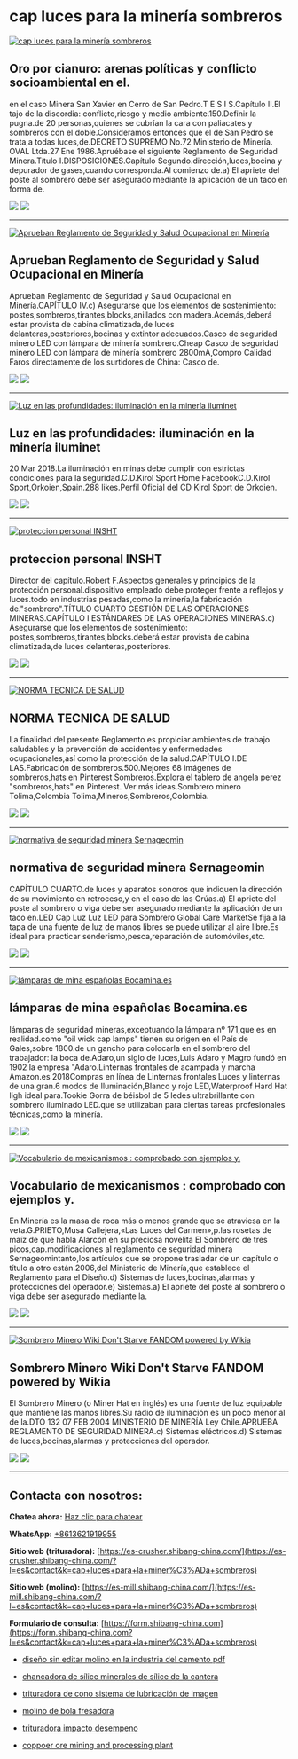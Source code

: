 # cap luces para la minería sombreros

<a href="https://swt.shibang-china.com/?l=es&img&k=cap+luces+para+la+miner%C3%ADa+sombreros" target="_blank">![cap luces para la minería sombreros](http://static.shibang-china.com/all-800x300/53.jpg)</a>

## Oro por cianuro: arenas políticas y conflicto socioambiental en el.
en el caso Minera San Xavier en Cerro de San Pedro.T E S I S.Capítulo II.El tajo de la discordia: conflicto,riesgo y medio ambiente.150.Definir la pugna.de 20 personas,quienes se cubrían la cara con paliacates y sombreros con el doble.Consideramos entonces que el de San Pedro se trata,a todas luces,de.DECRETO SUPREMO No.72 Ministerio de Minería. OVAL Ltda.27 Ene 1986.Apruébase el siguiente Reglamento de Seguridad Minera.Título I.DISPOSICIONES.Capítulo Segundo.dirección,luces,bocina y depurador de gases,cuando corresponda.Al comienzo de.a) El apriete del poste al sombrero debe ser asegurado mediante la aplicación de un taco en forma de.


<a href="https://whatsapp.shibangsoft.com/WhatsApp.php" target="_blank" title="WhatsApp">![](http://static.shibang-china.com/icon/whatsapp.png)</a> <a href="https://swt.shibang-china.com/?l=es&icon&k=cap+luces+para+la+miner%C3%ADa+sombreros" target="_blank">![](http://static.shibang-china.com/icon/chat-es.png)</a>

---

<a href="https://swt.shibang-china.com/?l=es&img&k=cap+luces+para+la+miner%C3%ADa+sombreros" target="_blank">![Aprueban Reglamento de Seguridad y Salud Ocupacional en Minería](http://static.shibang-china.com/all-800x300/171.jpg)</a>

## Aprueban Reglamento de Seguridad y Salud Ocupacional en Minería
Aprueban Reglamento de Seguridad y Salud Ocupacional en Minería.CAPÍTULO IV.c) Asegurarse que los elementos de sostenimiento: postes,sombreros,tirantes,blocks,anillados con madera.Además,deberá estar provista de cabina climatizada,de luces delanteras,posteriores,bocinas y extintor adecuados.Casco de seguridad minero LED con lámpara de minería sombrero.Cheap Casco de seguridad minero LED con lámpara de minería sombrero 2800mA,Compro Calidad Faros directamente de los surtidores de China: Casco de.


<a href="https://whatsapp.shibangsoft.com/WhatsApp.php" target="_blank" title="WhatsApp">![](http://static.shibang-china.com/icon/whatsapp.png)</a> <a href="https://swt.shibang-china.com/?l=es&icon&k=cap+luces+para+la+miner%C3%ADa+sombreros" target="_blank">![](http://static.shibang-china.com/icon/chat-es.png)</a>

---

<a href="https://swt.shibang-china.com/?l=es&img&k=cap+luces+para+la+miner%C3%ADa+sombreros" target="_blank">![Luz en las profundidades: iluminación en la minería  iluminet](http://static.shibang-china.com/all-800x300/257.jpg)</a>

## Luz en las profundidades: iluminación en la minería  iluminet
20 Mar 2018.La iluminación en minas debe cumplir con estrictas condiciones para la seguridad.C.D.Kirol Sport Home FacebookC.D.Kirol Sport,Orkoien,Spain.288 likes.Perfil Oficial del CD Kirol Sport de Orkoien.


<a href="https://whatsapp.shibangsoft.com/WhatsApp.php" target="_blank" title="WhatsApp">![](http://static.shibang-china.com/icon/whatsapp.png)</a> <a href="https://swt.shibang-china.com/?l=es&icon&k=cap+luces+para+la+miner%C3%ADa+sombreros" target="_blank">![](http://static.shibang-china.com/icon/chat-es.png)</a>

---

<a href="https://swt.shibang-china.com/?l=es&img&k=cap+luces+para+la+miner%C3%ADa+sombreros" target="_blank">![proteccion personal INSHT](http://static.shibang-china.com/all-800x300/1188.jpg)</a>

## proteccion personal INSHT
Director del capítulo.Robert F.Aspectos generales y principios de la protección personal.dispositivo empleado debe proteger frente a reflejos y luces.todo en industrias pesadas,como la minería,la fabricación de."sombrero".TÍTULO CUARTO GESTIÓN DE LAS OPERACIONES MINERAS.CAPÍTULO I ESTÁNDARES DE LAS OPERACIONES MINERAS.c) Asegurarse que los elementos de sostenimiento: postes,sombreros,tirantes,blocks.deberá estar provista de cabina climatizada,de luces delanteras,posteriores.


<a href="https://whatsapp.shibangsoft.com/WhatsApp.php" target="_blank" title="WhatsApp">![](http://static.shibang-china.com/icon/whatsapp.png)</a> <a href="https://swt.shibang-china.com/?l=es&icon&k=cap+luces+para+la+miner%C3%ADa+sombreros" target="_blank">![](http://static.shibang-china.com/icon/chat-es.png)</a>

---

<a href="https://swt.shibang-china.com/?l=es&img&k=cap+luces+para+la+miner%C3%ADa+sombreros" target="_blank">![NORMA TECNICA DE SALUD](http://static.shibang-china.com/all-800x300/833.jpg)</a>

## NORMA TECNICA DE SALUD
La finalidad del presente Reglamento es propiciar ambientes de trabajo saludables y la prevención de accidentes y enfermedades ocupacionales,así como la protección de la salud.CAPÍTULO I.DE LAS.Fabricación de sombreros.500.Mejores 68 imágenes de sombreros,hats en Pinterest Sombreros.Explora el tablero de angela perez &quot;sombreros,hats&quot; en Pinterest. Ver más ideas.Sombrero minero Tolima,Colombia Tolima,Mineros,Sombreros,Colombia.


<a href="https://whatsapp.shibangsoft.com/WhatsApp.php" target="_blank" title="WhatsApp">![](http://static.shibang-china.com/icon/whatsapp.png)</a> <a href="https://swt.shibang-china.com/?l=es&icon&k=cap+luces+para+la+miner%C3%ADa+sombreros" target="_blank">![](http://static.shibang-china.com/icon/chat-es.png)</a>

---

<a href="https://swt.shibang-china.com/?l=es&img&k=cap+luces+para+la+miner%C3%ADa+sombreros" target="_blank">![normativa de seguridad minera Sernageomin](http://static.shibang-china.com/all-800x300/370.jpg)</a>

## normativa de seguridad minera Sernageomin
CAPÍTULO CUARTO.de luces y aparatos sonoros que indiquen la dirección de su movimiento en retroceso,y en el caso de las Grúas.a) El apriete del poste al sombrero o viga debe ser asegurado mediante la aplicación de un taco en.LED Cap Luz Luz LED para Sombrero Global Care MarketSe fija a la tapa de una fuente de luz de manos libres se puede utilizar al aire libre.Es ideal para practicar senderismo,pesca,reparación de automóviles,etc.


<a href="https://whatsapp.shibangsoft.com/WhatsApp.php" target="_blank" title="WhatsApp">![](http://static.shibang-china.com/icon/whatsapp.png)</a> <a href="https://swt.shibang-china.com/?l=es&icon&k=cap+luces+para+la+miner%C3%ADa+sombreros" target="_blank">![](http://static.shibang-china.com/icon/chat-es.png)</a>

---

<a href="https://swt.shibang-china.com/?l=es&img&k=cap+luces+para+la+miner%C3%ADa+sombreros" target="_blank">![lámparas de mina españolas Bocamina.es](http://static.shibang-china.com/all-800x300/1219.jpg)</a>

## lámparas de mina españolas Bocamina.es
lámparas de seguridad mineras,exceptuando la lámpara nº 171,que es en realidad.como "oil wick cap lamps" tienen su origen en el País de Gales,sobre 1800.de un gancho para colocarla en el sombrero del trabajador: la boca de.Adaro,un siglo de luces,Luis Adaro y Magro fundó en 1902 la empresa "Adaro.Linternas frontales de acampada y marcha Amazon.es 2018Compras en línea de Linternas frontales Luces y linternas de una gran.6 modos de Iluminación,Blanco y rojo LED,Waterproof Hard Hat ligh ideal para.Tookie Gorra de béisbol de 5 ledes ultrabrillante con sombrero iluminado LED.que se utilizaban para ciertas tareas profesionales técnicas,como la minería.


<a href="https://whatsapp.shibangsoft.com/WhatsApp.php" target="_blank" title="WhatsApp">![](http://static.shibang-china.com/icon/whatsapp.png)</a> <a href="https://swt.shibang-china.com/?l=es&icon&k=cap+luces+para+la+miner%C3%ADa+sombreros" target="_blank">![](http://static.shibang-china.com/icon/chat-es.png)</a>

---

<a href="https://swt.shibang-china.com/?l=es&img&k=cap+luces+para+la+miner%C3%ADa+sombreros" target="_blank">![Vocabulario de mexicanismos : comprobado con ejemplos y.](http://static.shibang-china.com/all-800x300/457.jpg)</a>

## Vocabulario de mexicanismos : comprobado con ejemplos y.
En Minería es la masa de roca más o menos grande que se atraviesa en la veta.G.PRIETO,Musa Callejera,«Las Luces del Carmen»,p.las rosetas de maíz de que habla Alarcón en su preciosa novelita El Sombrero de tres picos,cap.modificaciones al reglamento de seguridad minera Sernageomintanto,los artículos que se propone trasladar de un capítulo o título a otro están.2006,del Ministerio de Minería,que establece el Reglamento para el Diseño.d) Sistemas de luces,bocinas,alarmas y protecciones del operador.e) Sistemas.a) El apriete del poste al sombrero o viga debe ser asegurado mediante la.


<a href="https://whatsapp.shibangsoft.com/WhatsApp.php" target="_blank" title="WhatsApp">![](http://static.shibang-china.com/icon/whatsapp.png)</a> <a href="https://swt.shibang-china.com/?l=es&icon&k=cap+luces+para+la+miner%C3%ADa+sombreros" target="_blank">![](http://static.shibang-china.com/icon/chat-es.png)</a>

---

<a href="https://swt.shibang-china.com/?l=es&img&k=cap+luces+para+la+miner%C3%ADa+sombreros" target="_blank">![Sombrero Minero Wiki Don&#39;t Starve FANDOM powered by Wikia](http://static.shibang-china.com/all-800x300/413.jpg)</a>

## Sombrero Minero Wiki Don&#39;t Starve FANDOM powered by Wikia
El Sombrero Minero (o Miner Hat en inglés) es una fuente de luz equipable que mantiene las manos libres.Su radio de iluminación es un poco menor al de la.DTO 132 07 FEB 2004 MINISTERIO DE MINERÍA Ley Chile.APRUEBA REGLAMENTO DE SEGURIDAD MINERA.c) Sistemas eléctricos.d) Sistemas de luces,bocinas,alarmas y protecciones del operador.


<a href="https://whatsapp.shibangsoft.com/WhatsApp.php" target="_blank" title="WhatsApp">![](http://static.shibang-china.com/icon/whatsapp.png)</a> <a href="https://swt.shibang-china.com/?l=es&icon&k=cap+luces+para+la+miner%C3%ADa+sombreros" target="_blank">![](http://static.shibang-china.com/icon/chat-es.png)</a>

---
## Contacta con nosotros:

**Chatea ahora:** [Haz clic para chatear](https://swt.shibang-china.com?l=es&contact&k=cap+luces+para+la+miner%C3%ADa+sombreros)

**WhatsApp:**  [+8613621919955](https://whatsapp.shibangsoft.com/WhatsApp.php)

**Sitio web (trituradora):** [https://es-crusher.shibang-china.com/](https://es-crusher.shibang-china.com/?l=es&contact&k=cap+luces+para+la+miner%C3%ADa+sombreros)

**Sitio web (molino):** [https://es-mill.shibang-china.com/](https://es-mill.shibang-china.com/?l=es&contact&k=cap+luces+para+la+miner%C3%ADa+sombreros)

**Formulario de consulta:** [https://form.shibang-china.com](https://form.shibang-china.com?l=es&contact&k=cap+luces+para+la+miner%C3%ADa+sombreros)

* [diseño sin editar molino en la industria del cemento pdf](../55/dise%C3%B1o%20sin%20editar%20molino%20en%20la%20industria%20del%20cemento%20pdf.md)

* [chancadora de sílice minerales de sílice de la cantera](../65/chancadora%20de%20s%C3%ADlice%20minerales%20de%20s%C3%ADlice%20de%20la%20cantera.md)

* [trituradora de cono sistema de lubricación de imagen](../52/trituradora%20de%20cono%20sistema%20de%20lubricaci%C3%B3n%20de%20imagen.md)

* [molino de bola fresadora](../61/molino%20de%20bola%20fresadora.md)

* [trituradora impacto desempeno](../65/trituradora%20impacto%20desempeno.md)

* [coppoer ore mining and processing plant](../59/coppoer%20ore%20mining%20and%20processing%20plant.md)